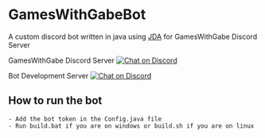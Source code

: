 # GamesWithGabeBot
A custom discord bot written in java using [JDA](https://github.com/DV8FromTheWorld/JDA) for GamesWithGabe Discord Server

GamesWithGabe Discord Server [![Chat on Discord]()]() 

Bot Development Server [![Chat on Discord]()]()

## How to run the bot
```
- Add the bot token in the Config.java file
- Run build.bat if you are on windows or build.sh if you are on linux
